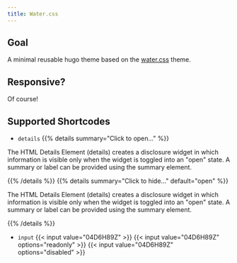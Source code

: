 ```yaml
---
title: Water.css
---
```


## Goal

A minimal reusable hugo theme based on the [water.css](https://watercss.netlify.com/) theme.

## Responsive?

Of course!

## Supported Shortcodes

- `details`
{{% details summary="Click to open..." %}}

The HTML Details Element (details) creates a disclosure widget in which information is visible only when the widget is toggled into an "open" state. A summary or label can be provided using the summary element.

{{% /details %}}
{{% details summary="Click to hide..." default="open" %}}

The HTML Details Element (details) creates a disclosure widget in which information is visible only when the widget is toggled into an "open" state. A summary or label can be provided using the summary element.

{{% /details %}}

- `input`
  {{< input value="04D6H89Z" >}}
  {{< input value="04D6H89Z" options="readonly" >}}
  {{< input value="04D6H89Z" options="disabled" >}}